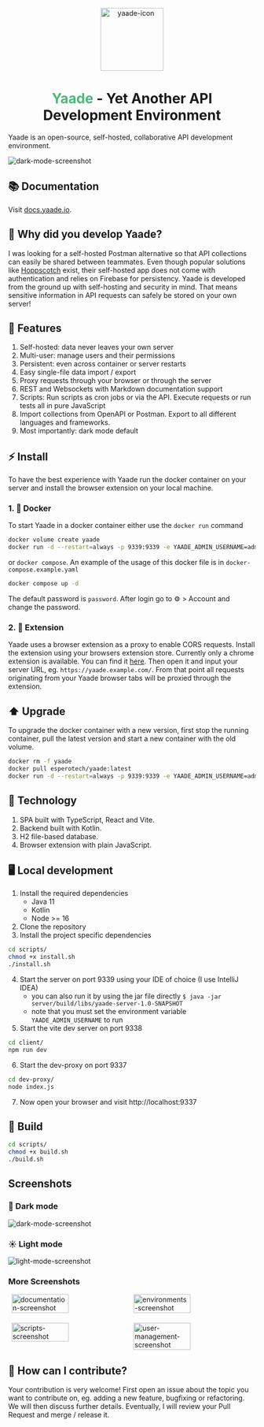 <p align="center">
    <img style="width:128px;min-width:128px;max-width:128px;height:auto" src="assets/YaadeIcon.png" alt="yaade-icon"/>
</p>

<h1 align="center"><span style="color:#48bb78">Yaade</span> - Yet Another API Development Environment</h1>

Yaade is an open-source, self-hosted, collaborative API development environment.

<img src="assets/dark-mode.png" alt="dark-mode-screenshot"/>

## 📚 Documentation

Visit [docs.yaade.io](https://docs.yaade.io).

## 🤔 Why did you develop Yaade?

I was looking for a self-hosted Postman alternative so that API collections can easily be shared between teammates. Even though popular solutions like <a href="https://hoppscotch.io/de/">Hoppscotch</a> exist, their self-hosted app does not come with authentication and relies on Firebase for persistency. Yaade is developed from the ground up with self-hosting and security in mind. That means sensitive information in API requests can safely be stored on your own server!

## 🌟 Features

1. Self-hosted: data never leaves your own server
2. Multi-user: manage users and their permissions
3. Persistent: even across container or server restarts
4. Easy single-file data import / export
5. Proxy requests through your browser or through the server
6. REST and Websockets with Markdown documentation support
8. Scripts: Run scripts as cron jobs or via the API. Execute requests or run tests all in pure JavaScript
9. Import collections from OpenAPI or Postman. Export to all different languages and frameworks.
10. Most importantly: dark mode default

## ⚡ Install

To have the best experience with Yaade run the docker container on your server and install the browser extension on your local machine.

### 1. 🐋 Docker

To start Yaade in a docker container either use the `docker run` command

```bash
docker volume create yaade
docker run -d --restart=always -p 9339:9339 -e YAADE_ADMIN_USERNAME=admin -v yaade:/app/data --name yaade esperotech/yaade:latest
```

or `docker compose`. An example of the usage of this docker file is in `docker-compose.example.yaml`

```bash
docker compose up -d
```


The default password is `password`. After login go to ⚙️ > Account and change the password.



### 2. 🔧 Extension

Yaade uses a browser extension as a proxy to enable CORS requests. Install the extension using your browsers extension store. Currently only a chrome extension is available. You can find it <a href="https://chrome.google.com/webstore/detail/yaade-extension/mddoackclclnbkmofficmmepfnadolfa">here</a>. Then open it and input your server URL, eg. `https://yaade.example.com/`. From that point all requests originating from your Yaade browser tabs will be proxied through the extension.

## ⬆️ Upgrade

To upgrade the docker container with a new version, first stop the running container, pull the latest version and start a new container with the old volume.

```bash
docker rm -f yaade
docker pull esperotech/yaade:latest
docker run -d --restart=always -p 9339:9339 -e YAADE_ADMIN_USERNAME=admin -v yaade:/app/data --name yaade esperotech/yaade:latest
```

## 💾 Technology

1. SPA built with TypeScript, React and Vite.
2. Backend built with Kotlin.
3. H2 file-based database.
4. Browser extension with plain JavaScript.

## 🖥️ Local development

1. Install the required dependencies
    - Java 11
    - Kotlin
    - Node >= 16
2. Clone the repository
3. Install the project specific dependencies
```bash
cd scripts/
chmod +x install.sh
./install.sh
```
4. Start the server on port 9339 using your IDE of choice (I use IntelliJ IDEA)
    - you can also run it by using the jar file directly `$ java -jar server/build/libs/yaade-server-1.0-SNAPSHOT`
    - note that you must set the environment variable `YAADE_ADMIN_USERNAME` to run
5. Start the vite dev server on port 9338
```bash
cd client/
npm run dev
```
6. Start the dev-proxy on port 9337
```bash
cd dev-proxy/
node index.js
```
7. Now open your browser and visit http://localhost:9337

## 🔨 Build

```bash
cd scripts/
chmod +x build.sh
./build.sh
```

## Screenshots

### 🌙 Dark mode

<img src="assets/dark-mode.png" alt="dark-mode-screenshot"/>

### ☀️ Light mode

<img src="assets/light-mode.png" alt="light-mode-screenshot"/>

### More Screenshots

<div style="width:100%;min-width:100%;display:flex;flex-wrap:wrap;justify-content:space-evenly">
    <img style="width:48%;min-width:48%;max-width:48%;height:auto;margin-bottom:20px" src="assets/documentation.png" alt="documentation-screenshot"/>
    <img style="width:48%;min-width:48%;max-width:48%;height:auto;margin-bottom:20px" src="assets/environments.png" alt="environments-screenshot"/>
    <img style="width:48%;min-width:48%;max-width:48%;height:auto" src="assets/scripts.png" alt="scripts-screenshot"/>
    <img style="width:48%;min-width:48%;max-width:48%;height:auto" src="assets/user-management.png" alt="user-management-screenshot"/>
</div>

## 🤝  How can I contribute?

Your contribution is very welcome! First open an issue about the topic you want to contribute on, eg. adding a new feature, bugfixing or refactoring. We will then discuss further details. Eventually, I will review your Pull Request and merge / release it.
